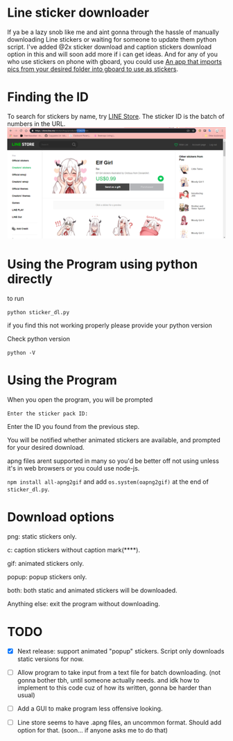 # Line sticker downloader

If ya be a lazy snob like me and aint gonna through the hassle of manually downloading Line stickers or waiting for someone to update them python script. I've added @2x sticker download and caption stickers download option in this and will soon add more if i can get ideas. And for any of you who use stickers on phone with gboard, you could use [An app that imports pics from your desired folder into gboard to use as stickers](https://play.google.com/store/apps/details?id=com.crossbowffs.usticker&hl=en).

# Finding the ID

To search for stickers by name, try [LINE Store](https://store.line.me/home/).  The sticker ID is the batch of numbers in the URL.
![](images/stickerID.png)

# Using the Program using python directly

to run 

`python sticker_dl.py`

if you find this not working properly please provide your python version

Check python version 

`python -V`

# Using the Program
When you open the program, you will be prompted

```Enter the sticker pack ID:```

Enter the ID you found from the previous step.

You will be notified whether animated stickers are available, and prompted for your desired download.

apng files arent supported in many so you'd be better off not using unless it's in web browsers or you could use node-js.

```npm install all-apng2gif``` and add ```os.system(oapng2gif)``` at the end of `sticker_dl.py`.

# Download options
png: static stickers only.

c: caption stickers without caption mark(****).

gif: animated stickers only.

popup: popup stickers only.

both: both static and animated stickers will be downloaded.

Anything else: exit the program without downloading.


# TODO

- [x] Next release: support animated "popup" stickers. Script only downloads static versions for now.

- [ ] Allow program to take input from a text file for batch downloading. (not gonna bother tbh, until someone actually needs. and idk how to implement to this code cuz of how its written, gonna be harder than usual)

- [ ] Add a GUI to make program less offensive looking.

- [ ] Line store seems to have .apng files, an uncommon format. Should add option for that. (soon... if anyone asks me to do that)
